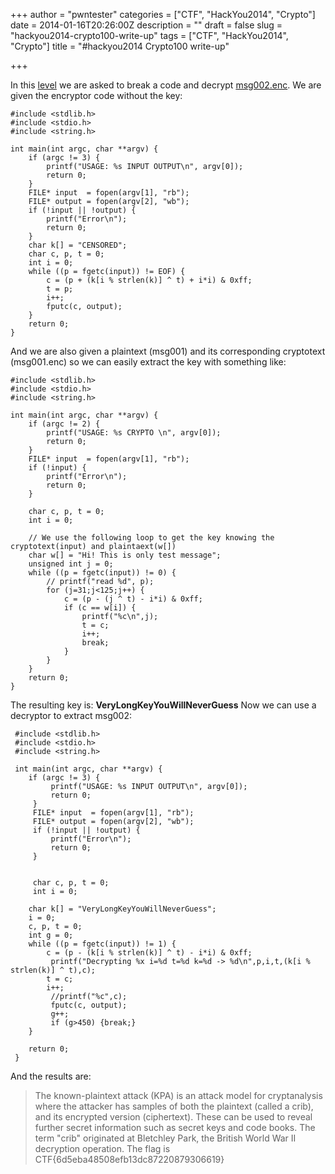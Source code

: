 +++
author = "pwntester"
categories = ["CTF", "HackYou2014", "Crypto"]
date = 2014-01-16T20:26:00Z
description = ""
draft = false
slug = "hackyou2014-crypto100-write-up"
tags = ["CTF", "HackYou2014", "Crypto"]
title = "#hackyou2014 Crypto100 write-up"

+++

In this [level](http://hackyou.ctf.su/tasks/crypto100) we are asked to break a code and decrypt [msg002.enc](http://hackyou.ctf.su/files/crypto100.zip). We are given the encryptor code without the key:

```lang-clike line-numbers 
#include <stdlib.h>
#include <stdio.h>
#include <string.h>

int main(int argc, char **argv) {
    if (argc != 3) {
        printf("USAGE: %s INPUT OUTPUT\n", argv[0]);
        return 0;
    }
    FILE* input  = fopen(argv[1], "rb");
    FILE* output = fopen(argv[2], "wb");
    if (!input || !output) {
        printf("Error\n");
        return 0;
    }
    char k[] = "CENSORED";
    char c, p, t = 0;
    int i = 0;
    while ((p = fgetc(input)) != EOF) {
        c = (p + (k[i % strlen(k)] ^ t) + i*i) & 0xff;
        t = p;
        i++;
        fputc(c, output);
    }
    return 0;
}
```

And we are also given a plaintext (msg001) and its corresponding cryptotext (msg001.enc) so we can easily extract the key with something like:

```lang-clike line-numbers 
#include <stdlib.h>
#include <stdio.h>
#include <string.h>

int main(int argc, char **argv) {
    if (argc != 2) {
        printf("USAGE: %s CRYPTO \n", argv[0]);
        return 0;
    }
    FILE* input  = fopen(argv[1], "rb");
    if (!input) {
        printf("Error\n");
        return 0;
    }

    char c, p, t = 0;
    int i = 0;

    // We use the following loop to get the key knowing the cryptotext(input) and plaintaext(w[])
    char w[] = "Hi! This is only test message";
    unsigned int j = 0;
    while ((p = fgetc(input)) != 0) {
        // printf("read %d", p);
        for (j=31;j<125;j++) {
            c = (p - (j ^ t) - i*i) & 0xff;
            if (c == w[i]) {
                printf("%c\n",j);
                t = c;
                i++;
                break;
            }
        }
    }
    return 0;
}
```

The resulting key is: **VeryLongKeyYouWillNeverGuess**
Now we can use a decryptor to extract msg002:

```lang-clike line-numbers 
 #include <stdlib.h>
 #include <stdio.h>
 #include <string.h>

 int main(int argc, char **argv) {
    if (argc != 3) {
         printf("USAGE: %s INPUT OUTPUT\n", argv[0]);
         return 0;
     }
     FILE* input  = fopen(argv[1], "rb");
     FILE* output = fopen(argv[2], "wb");
     if (!input || !output) {
         printf("Error\n");
         return 0;
     }


     char c, p, t = 0;
     int i = 0;

    char k[] = "VeryLongKeyYouWillNeverGuess";
    i = 0;
    c, p, t = 0;
    int g = 0;
    while ((p = fgetc(input)) != 1) {
        c = (p - (k[i % strlen(k)] ^ t) - i*i) & 0xff;
         printf("Decrypting %x i=%d t=%d k=%d -> %d\n",p,i,t,(k[i % strlen(k)] ^ t),c);
        t = c;
        i++;
         //printf("%c",c);
         fputc(c, output);
         g++;
         if (g>450) {break;}
    }

    return 0;
 }

```

And the results are:

> The known-plaintext attack (KPA) is an attack model for cryptanalysis where the attacker has samples of both the plaintext (called a crib), and its encrypted version (ciphertext). These can be used to reveal further secret information such as secret keys and code books. The term "crib" originated at Bletchley Park, the British World War II decryption operation.
> The flag is CTF{6d5eba48508efb13dc87220879306619}

